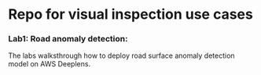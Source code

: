 # Repo for visual inspection use cases


### Lab1: Road anomaly detection:
The labs walksthrough how to deploy road surface anomaly detection model on AWS Deeplens.


